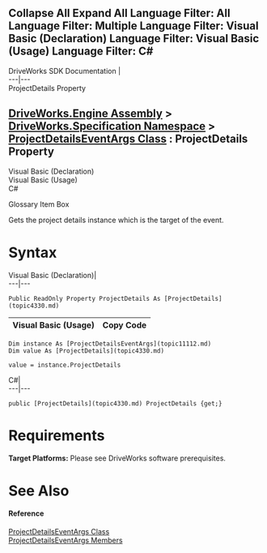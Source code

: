 Collapse All Expand All Language Filter: All  Language Filter: Multiple  Language Filter: Visual Basic (Declaration) Language Filter: Visual Basic (Usage) Language Filter: C#  
---  
DriveWorks SDK Documentation  |   
---|---  
ProjectDetails Property   
  
[DriveWorks.Engine Assembly](topic2156.md) > [DriveWorks.Specification Namespace](topic10764.md) > [ProjectDetailsEventArgs Class](topic11112.md) : ProjectDetails Property  
---  
  
Visual Basic (Declaration)    
Visual Basic (Usage)    
C# 

Glossary Item Box

Gets the project details instance which is the target of the event. 

# Syntax

Visual Basic (Declaration)|   
---|---  
      
    
    Public ReadOnly Property ProjectDetails As [ProjectDetails](topic4330.md)  
  
Visual Basic (Usage)| Copy Code  
---|---  
      
    
    Dim instance As [ProjectDetailsEventArgs](topic11112.md)
    Dim value As [ProjectDetails](topic4330.md)
     
    value = instance.ProjectDetails  
  
C#|   
---|---  
      
    
    public [ProjectDetails](topic4330.md) ProjectDetails {get;}  
  
# Requirements

**Target Platforms:** Please see DriveWorks software prerequisites.

# See Also

#### Reference

[ProjectDetailsEventArgs Class](topic11112.md)   
[ProjectDetailsEventArgs Members](topic11113.md)


